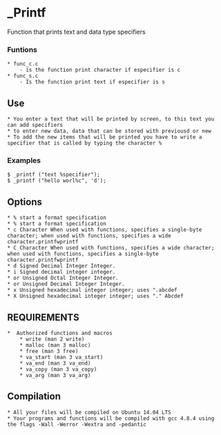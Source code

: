 # _Printf
   Function that prints text and data type specifiers
### Funtions
    * func_c.c 
        - is the function print character if especifier is c
    * func_s.c
        - Is the function print text if especifier is s
## Use
    * You enter a text that will be printed by screen, to this text you can add specifiers 
    * to enter new data, data that can be stored with previousd or new
    * To add the new items that will be printed you have to write a specifier that is called by typing the character %
### Examples
    $ _printf ("text %specifier");
    $ _printf ("hello worl%c", 'd');
## Options
    * % start a format specification
    * % start a format specification
    * c Character When used with functions, specifies a single-byte character; when used with functions, specifies a wide character.printfwprintf
    * C Character When used with functions, specifies a wide character; when used with functions, specifies a single-byte character.printfwprintf
    * d Signed Decimal Integer Integer.
    * i Signed decimal integer integer.
    * or Unsigned Octal Integer Integer.
    * or Unsigned Decimal Integer Integer.
    * x Unsigned hexadecimal integer integer; uses ".abcdef
    * X Unsigned hexadecimal integer integer; uses "." Abcdef
## REQUIREMENTS 
    *  Authorized functions and macros
        * write (man 2 write)
        * malloc (man 3 malloc)
        * free (man 3 free)
        * va_start (man 3 va_start)
        * va_end (man 3 va_end)
        * va_copy (man 3 va_copy)
        * va_arg (man 3 va_arg)
## Compilation
    * All your files will be compiled on Ubuntu 14.04 LTS
    * Your programs and functions will be compiled with gcc 4.8.4 using the flags -Wall -Werror -Wextra and -pedantic